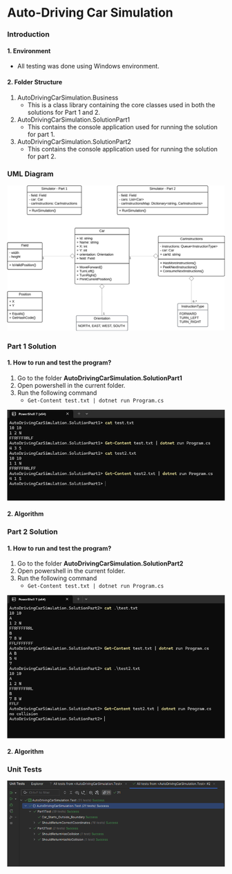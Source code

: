 # Auto-Driving Car Simulation

### Introduction

#### 1. Environment
- All testing was done using Windows environment.

#### 2. Folder Structure
1. AutoDrivingCarSimulation.Business
    - This is a class library containing the core classes used in both the solutions for Part 1 and 2.
2. AutoDrivingCarSimulation.SolutionPart1
    - This contains the console application used for running the solution for part 1.
3. AutoDrivingCarSimulation.SolutionPart2
    - This contains the console application used for running the solution for part 2.

### UML Diagram

![UML Design](./images/UML-diagram.png)

### Part 1 Solution

#### 1. How to run and test the program?

1. Go to the folder **AutoDrivingCarSimulation.SolutionPart1**
2. Open powershell in the current folder.
3. Run the following command
    - ```Get-Content test.txt | dotnet run Program.cs```

![Part 1 Powershell sample](./images/part-1-solution.png)

#### 2. Algorithm


### Part 2 Solution

#### 1. How to run and test the program?

1. Go to the folder **AutoDrivingCarSimulation.SolutionPart2**
2. Open powershell in the current folder.
3. Run the following command
    - ```Get-Content test.txt | dotnet run Program.cs```

![Part 2 Powershell sample](./images/part-2-solution.png)

#### 2. Algorithm

### Unit Tests

![Unit Tests](./images/unit-tests.png)
